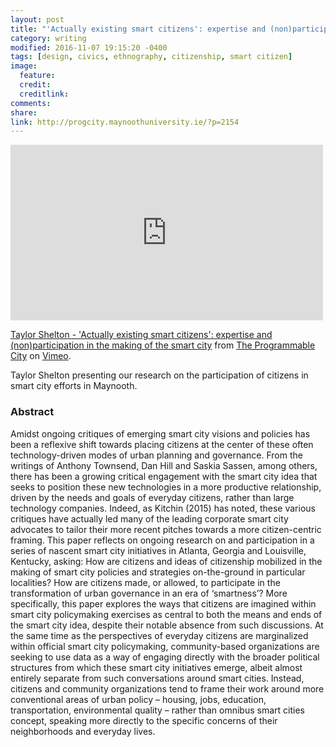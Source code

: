 ```yaml
---
layout: post
title: "'Actually existing smart citizens': expertise and (non)participation in the making of the smart city"
category: writing
modified: 2016-11-07 19:15:20 -0400
tags: [design, civics, ethnography, citizenship, smart citizen]
image:
  feature: 
  credit: 
  creditlink: 
comments: 
share: 
link: http://progcity.maynoothuniversity.ie/?p=2154
---
```

<iframe src="https://player.vimeo.com/video/185292533" width="500" height="281" frameborder="0" webkitallowfullscreen mozallowfullscreen allowfullscreen></iframe>
<p><a href="https://vimeo.com/185292533">Taylor Shelton - &#039;Actually existing smart citizens&#039;: expertise and (non)participation in the making of the smart city</a> from <a href="https://vimeo.com/progcity">The Programmable City</a> on <a href="https://vimeo.com">Vimeo</a>.</p>

Taylor Shelton presenting our research on the participation of citizens in smart city efforts in Maynooth.

### Abstract ###
Amidst ongoing critiques of emerging smart city visions and policies has been a reflexive shift towards placing citizens at the center of these often technology-driven modes of urban planning and governance. From the writings of Anthony Townsend, Dan Hill and Saskia Sassen, among others, there has been a growing critical engagement with the smart city idea that seeks to position these new technologies in a more productive relationship, driven by the needs and goals of everyday citizens, rather than large technology companies. Indeed, as Kitchin (2015) has noted, these various critiques have actually led many of the leading corporate smart city advocates to tailor their more recent pitches towards a more citizen-centric framing. This paper reflects on ongoing research on and participation in a series of nascent smart city initiatives in Atlanta, Georgia and Louisville, Kentucky, asking: How are citizens and ideas of citizenship mobilized in the making of smart city policies and strategies on-the-ground in particular localities? How are citizens made, or allowed, to participate in the transformation of urban governance in an era of ‘smartness’? More specifically, this paper explores the ways that citizens are imagined within smart city policymaking exercises as central to both the means and ends of the smart city idea, despite their notable absence from such discussions. At the same time as the perspectives of everyday citizens are marginalized within official smart city policymaking, community-based organizations are seeking to use data as a way of engaging directly with the broader political structures from which these smart city initiatives emerge, albeit almost entirely separate from such conversations around smart cities. Instead, citizens and community organizations tend to frame their work around more conventional areas of urban policy – housing, jobs, education, transportation, environmental quality – rather than omnibus smart cities concept, speaking more directly to the specific concerns of their neighborhoods and everyday lives.